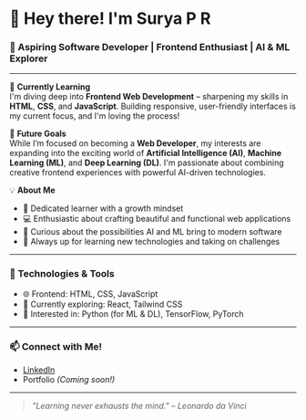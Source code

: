 # 👋 Hey there! I'm Surya P R

### 🚀 Aspiring Software Developer | Frontend Enthusiast | AI & ML Explorer

---

🌱 **Currently Learning**  
I'm diving deep into **Frontend Web Development** – sharpening my skills in **HTML**, **CSS**, and **JavaScript**. Building responsive, user-friendly interfaces is my current focus, and I'm loving the process!

🤖 **Future Goals**  
While I’m focused on becoming a **Web Developer**, my interests are expanding into the exciting world of **Artificial Intelligence (AI)**, **Machine Learning (ML)**, and **Deep Learning (DL)**. I'm passionate about combining creative frontend experiences with powerful AI-driven technologies.

💡 **About Me**  
- 🚀 Dedicated learner with a growth mindset  
- 💻 Enthusiastic about crafting beautiful and functional web applications  
- 🤖 Curious about the possibilities AI and ML bring to modern software  
- 🎯 Always up for learning new technologies and taking on challenges  

---

### 🔧 Technologies & Tools  
- 🌐 Frontend: HTML, CSS, JavaScript  
- 🌱 Currently exploring: React, Tailwind CSS  
- 🧠 Interested in: Python (for ML & DL), TensorFlow, PyTorch  

---

### 📫 Connect with Me!  
- [LinkedIn](https://www.linkedin.com/in/surya20075555)  
- Portfolio *(Coming soon!)*  

---

> _"Learning never exhausts the mind." – Leonardo da Vinci_
